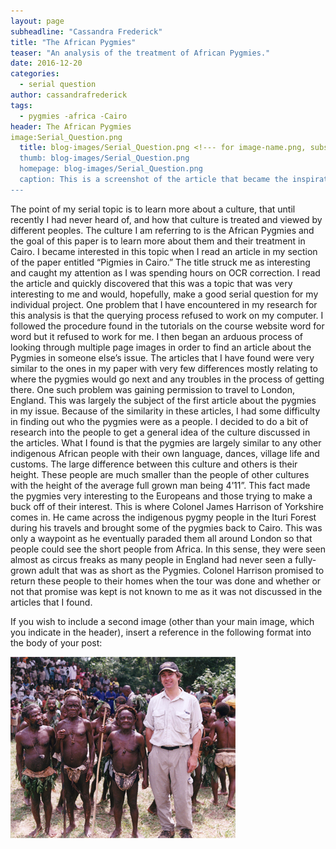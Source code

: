 ```yaml
---
layout: page
subheadline: "Cassandra Frederick"
title: "The African Pygmies"
teaser: "An analysis of the treatment of African Pygmies."
date: 2016-12-20
categories:
  - serial question
author: cassandrafrederick
tags:
  - pygmies -africa -Cairo
header: The African Pygmies
image:Serial_Question.png
  title: blog-images/Serial_Question.png <!--- for image-name.png, substitute name you've given your image file --->
  thumb: blog-images/Serial_Question.png
  homepage: blog-images/Serial_Question.png
  caption: This is a screenshot of the article that became the inspiration for my serial question.
---
```

The point of my serial topic is to learn more about a culture, that until recently I had never heard of, and how that culture is treated and viewed by different peoples. The culture I am referring to is the African Pygmies and the goal of this paper is to learn more about them and their treatment in Cairo. I became interested in this topic when I read an article in my section of the paper entitled “Pigmies in Cairo.” The title struck me as interesting and caught my attention as I was spending hours on OCR correction. I read the article and quickly discovered that this was a topic that was very interesting to me and would, hopefully, make a good serial question for my individual project.
One problem that I have encountered in my research for this analysis is that the querying process refused to work on my computer. I followed the procedure found in the tutorials on the course website word for word but it refused to work for me. I then began an arduous process of looking through multiple page images in order to find an article about the Pygmies in someone else’s issue. The articles that I have found were very similar to the ones in my paper with very few differences mostly relating to where the pygmies would go next and any troubles in the process of getting there. One such problem was gaining permission to travel to London, England. This was largely the subject of the first article about the pygmies in my issue.
Because of the similarity in these articles, I had some difficulty in finding out who the pygmies were as a people. I decided to do a bit of research into the people to get a general idea of the culture discussed in the articles. What I found is that the pygmies are largely similar to any other indigenous African people with their own language, dances, village life and customs. The large difference between this culture and others is their height. These people are much smaller than the people of other cultures with the height of the average full grown man being 4’11”. This fact made the pygmies very interesting to the Europeans and those trying to make a buck off of their interest.
This is where Colonel James Harrison of Yorkshire comes in. He came across the indigenous pygmy people in the Ituri Forest during his travels and brought some of the pygmies back to Cairo. This was only a waypoint as he eventually paraded them all around London so that people could see the short people from Africa. In this sense, they were seen almost as circus freaks as many people in England had never seen a fully-grown adult that was as short as the Pygmies. Colonel Harrison promised to return these people to their homes when the tour was done and whether or not that promise was kept is not known to me as it was not discussed in the articles that I found.

If you wish to include a second image (other than your main image, which you indicate in the header), insert a reference in the following format into the body of your post:

![pygmies.jpg](https://github.com/caf15b/dig-eg-gaz/blob/master/pygmies.jpg)

